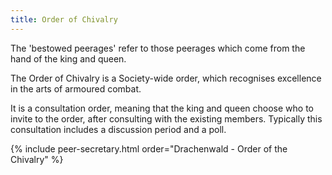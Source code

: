 ```yaml
---
title: Order of Chivalry
---
```


The 'bestowed peerages' refer to those peerages which come from the hand of the king and queen. 

The Order of Chivalry is a Society-wide order, which recognises excellence in the arts of armoured combat. 

It is a consultation order, meaning that the king and queen choose who to invite to the order, after consulting with the existing members. Typically this consultation includes a discussion period and a poll. 

{% include peer-secretary.html order="Drachenwald - Order of the Chivalry" %}